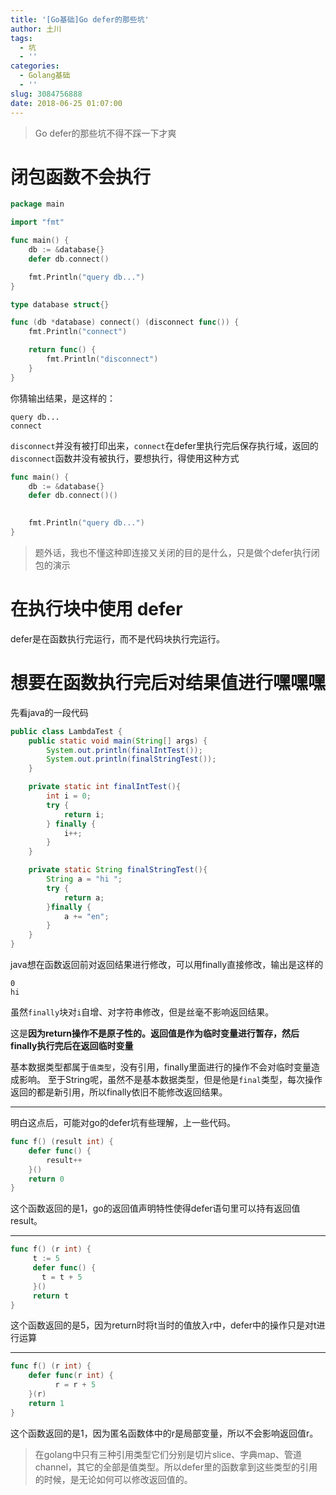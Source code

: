 ```yaml
---
title: '[Go基础]Go defer的那些坑'
author: 土川
tags:
  - 坑
  - ''
categories:
  - Golang基础
  - ''
slug: 3084756888
date: 2018-06-25 01:07:00
---
```

> Go defer的那些坑不得不踩一下才爽

<!--more-->
# 闭包函数不会执行
```go
package main

import "fmt"

func main() {
	db := &database{}
	defer db.connect()

	fmt.Println("query db...")
}

type database struct{}

func (db *database) connect() (disconnect func()) {
	fmt.Println("connect")

	return func() {
		fmt.Println("disconnect")
	}
}

```
你猜输出结果，是这样的：

	query db...
	connect
`disconnect`并没有被打印出来，`connect`在defer里执行完后保存执行域，返回的`disconnect`函数并没有被执行，要想执行，得使用这种方式
```go
func main() {
	db := &database{}
	defer db.connect()()
	

	fmt.Println("query db...")
}

```
> 题外话，我也不懂这种即连接又关闭的目的是什么，只是做个defer执行闭包的演示
# 在执行块中使用 defer
defer是在函数执行完运行，而不是代码块执行完运行。
# 想要在函数执行完后对结果值进行嘿嘿嘿
先看java的一段代码

```java
public class LambdaTest {
    public static void main(String[] args) {
        System.out.println(finalIntTest());
        System.out.println(finalStringTest());
    }

    private static int finalIntTest(){
        int i = 0;
        try {
            return i;
        } finally {
            i++;
        }
    }

    private static String finalStringTest(){
        String a = "hi ";
        try {
            return a;
        }finally {
            a += "en";
        }
    }
}
```
java想在函数返回前对返回结果进行修改，可以用finally直接修改，输出是这样的

	0
	hi 
虽然`finally`块对`i`自增、对字符串修改，但是丝毫不影响返回结果。

这是**因为return操作不是原子性的。返回值是作为临时变量进行暂存，然后finally执行完后在返回临时变量**

基本数据类型都属于`值类型`，没有引用，finally里面进行的操作不会对临时变量造成影响。
至于String呢，虽然不是基本数据类型，但是他是`final`类型，每次操作返回的都是新引用，所以finally依旧不能修改返回结果。
- - -
明白这点后，可能对go的defer坑有些理解，上一些代码。
```go
func f() (result int) {
    defer func() {
        result++
    }()
    return 0
}
```
这个函数返回的是1，go的返回值声明特性使得defer语句里可以持有返回值result。
- - -
```go
func f() (r int) {
     t := 5
     defer func() {
       t = t + 5
     }()
     return t
}
```
这个函数返回的是5，因为return时将t当时的值放入r中，defer中的操作只是对t进行运算
- - - 
```go
func f() (r int) {
    defer func(r int) {
          r = r + 5
    }(r)
    return 1
}
```
这个函数返回的是1，因为匿名函数体中的r是局部变量，所以不会影响返回值r。
> 在golang中只有三种引用类型它们分别是切片slice、字典map、管道channel，其它的全部是值类型。所以defer里的函数拿到这些类型的引用的时候，是无论如何可以修改返回值的。